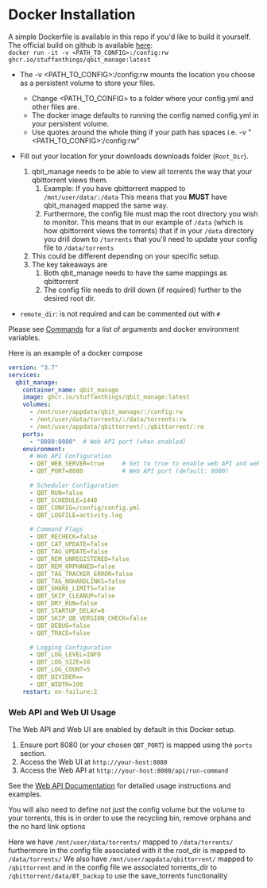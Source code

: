 # Docker Installation

A simple Dockerfile is available in this repo if you'd like to build it yourself.
The official build on github is available [here](https://ghcr.io/StuffAnThings/qbit_manage): <br>
`docker run -it -v <PATH_TO_CONFIG>:/config:rw ghcr.io/stuffanthings/qbit_manage:latest`

* The -v <PATH_TO_CONFIG>:/config:rw mounts the location you choose as a persistent volume to store your files.
  * Change <PATH_TO_CONFIG> to a folder where your config.yml and other files are.
  * The docker image defaults to running the config named config.yml in your persistent volume.
  * Use quotes around the whole thing if your path has spaces i.e. -v "<PATH_TO_CONFIG>:/config:rw"

* Fill out your location for your downloads downloads folder (`Root_Dir`).
   1. qbit_manage needs to be able to view all torrents the way that your qbittorrent views them.
      1. Example: If you have qbittorrent mapped to `/mnt/user/data/:/data` This means that you **MUST** have qbit_managed mapped the same way.
      2. Furthermore, the config file must map the root directory you wish to monitor. This means that in our example of `/data` (which is how qbittorrent views the torrents) that if in your `/data` directory you drill down to `/torrents` that you'll need to update your config file to `/data/torrents`
   2. This could be different depending on your specific setup.
   3. The key takeaways are
      1. Both qbit_manage needs to have the same mappings as qbittorrent
      2. The config file needs to drill down (if required) further to the desired root dir.
* `remote_dir`: is not required and can be commented out with `#`

Please see [Commands](https://github.com/StuffAnThings/qbit_manage/wiki/Commands) for a list of arguments and docker environment variables.

Here is an example of a docker compose

```yaml
version: "3.7"
services:
  qbit_manage:
    container_name: qbit_manage
    image: ghcr.io/stuffanthings/qbit_manage:latest
    volumes:
      - /mnt/user/appdata/qbit_manage/:/config:rw
      - /mnt/user/data/torrents/:/data/torrents:rw
      - /mnt/user/appdata/qbittorrent/:/qbittorrent/:ro
    ports:
      - "8080:8080"  # Web API port (when enabled)
    environment:
      # Web API Configuration
      - QBT_WEB_SERVER=true     # Set to true to enable web API and web UI
      - QBT_PORT=8080           # Web API port (default: 8080)

      # Scheduler Configuration
      - QBT_RUN=false
      - QBT_SCHEDULE=1440
      - QBT_CONFIG=/config/config.yml
      - QBT_LOGFILE=activity.log

      # Command Flags
      - QBT_RECHECK=false
      - QBT_CAT_UPDATE=false
      - QBT_TAG_UPDATE=false
      - QBT_REM_UNREGISTERED=false
      - QBT_REM_ORPHANED=false
      - QBT_TAG_TRACKER_ERROR=false
      - QBT_TAG_NOHARDLINKS=false
      - QBT_SHARE_LIMITS=false
      - QBT_SKIP_CLEANUP=false
      - QBT_DRY_RUN=false
      - QBT_STARTUP_DELAY=0
      - QBT_SKIP_QB_VERSION_CHECK=false
      - QBT_DEBUG=false
      - QBT_TRACE=false

      # Logging Configuration
      - QBT_LOG_LEVEL=INFO
      - QBT_LOG_SIZE=10
      - QBT_LOG_COUNT=5
      - QBT_DIVIDER==
      - QBT_WIDTH=100
    restart: on-failure:2
```

### Web API and Web UI Usage

The Web API and Web UI are enabled by default in this Docker setup.
1. Ensure port 8080 (or your chosen `QBT_PORT`) is mapped using the `ports` section.
2. Access the Web UI at `http://your-host:8080`
3. Access the Web API at `http://your-host:8080/api/run-command`

See the [Web API Documentation](Web-API) for detailed usage instructions and examples.

You will also need to define not just the config volume but the volume to your torrents, this is in order to use the recycling bin, remove orphans and the no hard link options

Here we have `/mnt/user/data/torrents/` mapped to `/data/torrents/` furthermore in the config file associated with it the root_dir is mapped to `/data/torrents/`
We also have `/mnt/user/appdata/qbittorrent/` mapped to `/qbittorrent` and in the config file we associated torrents_dir to `/qbittorrent/data/BT_backup` to use the save_torrents functionality
